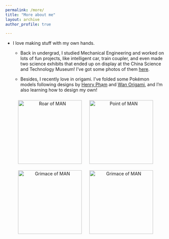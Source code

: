 ```yaml
---
permalink: /more/
title: "More about me"
layout: archive
author_profile: true

---
```


- I love making stuff with my own hands. 

  - Back in undergrad, I studied Mechanical Engineering and worked on lots of fun projects, like intelligent car, train coupler, and even made two science exhibits that ended up on display at the China Science and Technology Museum! I’ve got some photos of them [here](/files/Fun_projects.pdf). 

  - Besides, I recently love in origami. I’ve folded some Pokémon models following designs by [Henry Phạm](https://www.youtube.com/@henryphamorigami) and [Wan Origami](https://www.youtube.com/@wanorigami9291), and I’m also learning how to design my own!
<div style="text-align: center;">
  <figure style="display:inline-block; margin:10px; text-align:center;">
    <img src="/images/origami/origami_1.png" alt="Roar of MAN" style="width:200px; display:block; margin:auto;"/>
  </figure>

  <figure style="display:inline-block; margin:10px; text-align:center;">
    <img src="/images/origami/origami_2.png" alt="Point of MAN" style="width:200px; display:block; margin:auto;"/>
  </figure>

  <figure style="display:inline-block; margin:10px; text-align:center;">
    <img src="/images/origami/origami_3.png" alt="Grimace of MAN" style="width:200px; display:block; margin:auto;"/>
  </figure>

  <figure style="display:inline-block; margin:10px; text-align:center;">
    <img src="/images/origami/origami_4.png" alt="Grimace of MAN" style="width:200px; display:block; margin:auto;"/>
  </figure>
</div>
